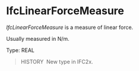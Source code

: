 IfcLinearForceMeasure
=====================

_IfcLinearForceMeasure_ is a measure of linear force.

Usually measured in N/m.

Type: REAL

> HISTORY&nbsp; New type in IFC2x.
